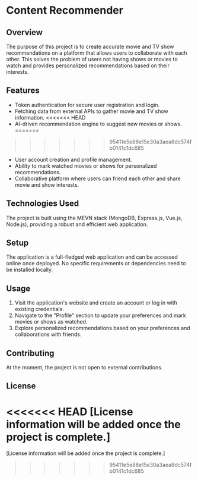 ﻿# Content Recommender


## Overview
The purpose of this project is to create accurate movie and TV show recommendations on a platform that allows users to collaborate with each other. This solves the problem of users not having shows or movies to watch and provides personalized recommendations based on their interests.


## Features
- Token authentication for secure user registration and login.
- Fetching data from external APIs to gather movie and TV show information.
<<<<<<< HEAD
- AI-driven recommendation engine to suggest new movies or shows.
=======
>>>>>>> 95411e5e88e15e30a3aea8dc574fb0141c1dc685
- User account creation and profile management.
- Ability to mark watched movies or shows for personalized recommendations.
- Collaborative platform where users can friend each other and share movie and show interests.


## Technologies Used
The project is built using the MEVN stack (MongoDB, Express.js, Vue.js, Node.js), providing a robust and efficient web application.


## Setup
The application is a full-fledged web application and can be accessed online once deployed. No specific requirements or dependencies need to be installed locally.


## Usage
1. Visit the application's website and create an account or log in with existing credentials.
2. Navigate to the "Profile" section to update your preferences and mark movies or shows as watched.
3. Explore personalized recommendations based on your preferences and collaborations with friends.


## Contributing
At the moment, the project is not open to external contributions.


## License
<<<<<<< HEAD
[License information will be added once the project is complete.]
=======
[License information will be added once the project is complete.]
>>>>>>> 95411e5e88e15e30a3aea8dc574fb0141c1dc685
